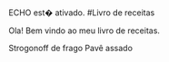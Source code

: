 ECHO est� ativado.
#Livro de receitas

Ola! Bem vindo ao meu livro de receitas.

Strogonoff de frago 
Pavê
assado
